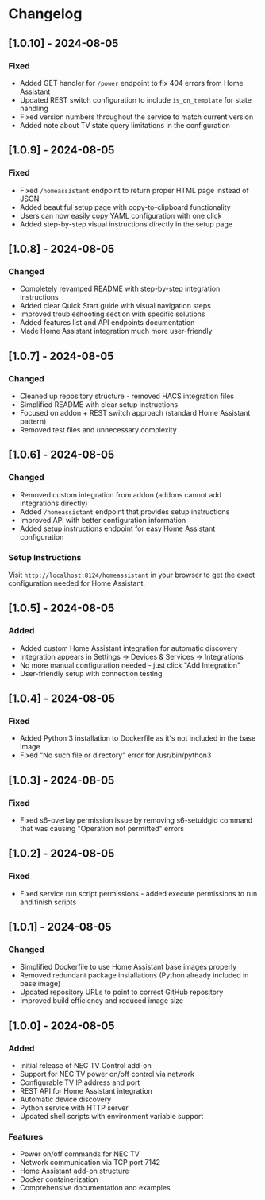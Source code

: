 # Changelog

## [1.0.10] - 2024-08-05

### Fixed
- Added GET handler for `/power` endpoint to fix 404 errors from Home Assistant
- Updated REST switch configuration to include `is_on_template` for state handling
- Fixed version numbers throughout the service to match current version
- Added note about TV state query limitations in the configuration

## [1.0.9] - 2024-08-05

### Fixed
- Fixed `/homeassistant` endpoint to return proper HTML page instead of JSON
- Added beautiful setup page with copy-to-clipboard functionality
- Users can now easily copy YAML configuration with one click
- Added step-by-step visual instructions directly in the setup page

## [1.0.8] - 2024-08-05

### Changed
- Completely revamped README with step-by-step integration instructions
- Added clear Quick Start guide with visual navigation steps
- Improved troubleshooting section with specific solutions
- Added features list and API endpoints documentation
- Made Home Assistant integration much more user-friendly

## [1.0.7] - 2024-08-05

### Changed
- Cleaned up repository structure - removed HACS integration files
- Simplified README with clear setup instructions
- Focused on addon + REST switch approach (standard Home Assistant pattern)
- Removed test files and unnecessary complexity

## [1.0.6] - 2024-08-05

### Changed
- Removed custom integration from addon (addons cannot add integrations directly)
- Added `/homeassistant` endpoint that provides setup instructions
- Improved API with better configuration information
- Added setup instructions endpoint for easy Home Assistant configuration

### Setup Instructions
Visit `http://localhost:8124/homeassistant` in your browser to get the exact configuration needed for Home Assistant.

## [1.0.5] - 2024-08-05

### Added
- Added custom Home Assistant integration for automatic discovery
- Integration appears in Settings → Devices & Services → Integrations
- No more manual configuration needed - just click "Add Integration"
- User-friendly setup with connection testing

## [1.0.4] - 2024-08-05

### Fixed
- Added Python 3 installation to Dockerfile as it's not included in the base image
- Fixed "No such file or directory" error for /usr/bin/python3

## [1.0.3] - 2024-08-05

### Fixed
- Fixed s6-overlay permission issue by removing s6-setuidgid command that was causing "Operation not permitted" errors

## [1.0.2] - 2024-08-05

### Fixed
- Fixed service run script permissions - added execute permissions to run and finish scripts

## [1.0.1] - 2024-08-05

### Changed
- Simplified Dockerfile to use Home Assistant base images properly
- Removed redundant package installations (Python already included in base image)
- Updated repository URLs to point to correct GitHub repository
- Improved build efficiency and reduced image size

## [1.0.0] - 2024-08-05

### Added
- Initial release of NEC TV Control add-on
- Support for NEC TV power on/off control via network
- Configurable TV IP address and port
- REST API for Home Assistant integration
- Automatic device discovery
- Python service with HTTP server
- Updated shell scripts with environment variable support

### Features
- Power on/off commands for NEC TV
- Network communication via TCP port 7142
- Home Assistant add-on structure
- Docker containerization
- Comprehensive documentation and examples
